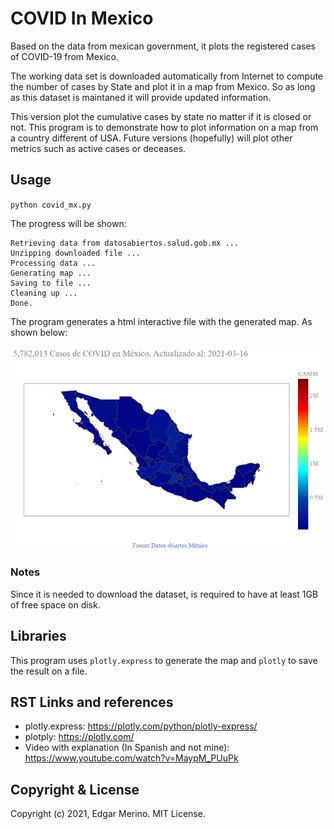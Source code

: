 # COVID In Mexico

Based on the data from mexican government, it plots the registered cases of COVID-19 from Mexico. 

The working data set is downloaded automatically from Internet to compute the number of cases by State and plot it in a map from Mexico. So as long as this dataset is maintaned it will provide updated information.

This version plot the cumulative cases by state no matter if it is closed or not. This program is to demonstrate how to plot information on a map from a country different of USA. Future versions (hopefully) will plot other metrics such as active cases or deceases.

## Usage

`python covid_mx.py`

The progress will be shown:

```
Retrieving data from datosabiertos.salud.gob.mx ...
Unzipping downloaded file ...
Processing data ...
Generating map ...
Saving to file ...
Cleaning up ...
Done.
```

The program generates a html interactive file with the generated map. As shown below:

![COVID-MX](https://github.com/edgar-merino/covid-mx/blob/main/img/covid-mx.png?raw=true)

### Notes

Since it is needed to download the dataset, is required to have at least 1GB of free space on disk.

## Libraries

This program uses `plotly.express` to generate the map and `plotly` to save the result on a file.

## RST Links and references

- plotly.express: https://plotly.com/python/plotly-express/
- plotply: https://plotly.com/
- Video with explanation (In Spanish and not mine): https://www.youtube.com/watch?v=MaypM_PUuPk

## Copyright & License

Copyright (c) 2021, Edgar Merino. MIT License.

